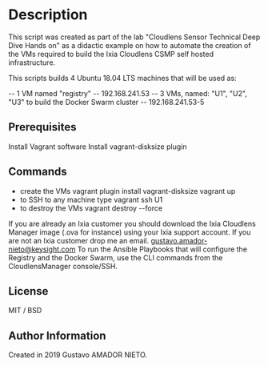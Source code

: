 # Description

This script was created as part of the lab "Cloudlens Sensor Technical Deep Dive Hands on"
as a didactic example on how to automate the creation of the VMs required
to build the Ixia Cloudlens CSMP self hosted infrastructure.

This scripts builds 4 Ubuntu 18.04 LTS machines that will be used as:

 -- 1 VM named "registry" -- 192.168.241.53
 -- 3 VMs, named: "U1", "U2", "U3"  to build the Docker Swarm cluster -- 192.168.241.53-5

## Prerequisites

Install Vagrant software
Install vagrant-disksize plugin


## Commands

 * create the VMs
vagrant plugin install vagrant-disksize
vagrant up
 * to SSH to any machine type
vagrant ssh U1
 * to destroy the VMs
vagrant destroy --force

If you are already an Ixia customer you should download the Ixia Cloudlens Manager image (.ova for instance) using your Ixia support account.
If you are not an Ixia customer drop me an email. gustavo.amador-nieto@keysight.com
To run the Ansible Playbooks that will configure the Registry and the Docker Swarm, use the CLI commands from the CloudlensManager console/SSH.

## License
MIT / BSD

## Author Information
Created in 2019 Gustavo AMADOR NIETO.
